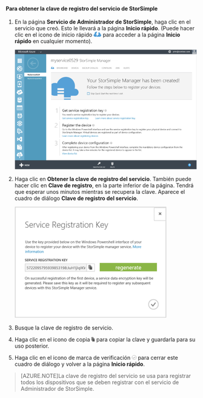 
#### Para obtener la clave de registro del servicio de StorSimple

1. En la página **Servicio de Administrador de StorSimple**, haga clic en el servicio que creó. Esto le llevará a la página **Inicio rápido**. (Puede hacer clic en el icono de inicio rápido ![Icono de inicio rápido de StorSimple](./media/storsimple-get-service-registration-key/HCS_QuickStartIcon-include.png) para acceder a la página **Inicio rápido** en cualquier momento).

     ![Página de inicio rápido de StorSimple](./media/storsimple-get-service-registration-key/HCS_ServiceQuickStart-include.png)

2. Haga clic en **Obtener la clave de registro del servicio**. También puede hacer clic en **Clave de registro**, en la parte inferior de la página. Tendrá que esperar unos minutos mientras se recupera la clave. Aparece el cuadro de diálogo **Clave de registro del servicio**.

     ![Cuadro de diálogo Clave de registro del servicio](./media/storsimple-get-service-registration-key/HCS_GetServiceRegistrationKey-include.png)

3. Busque la clave de registro de servicio.

4. Haga clic en el icono de copia ![Icono de copia de StorSimple](./media/storsimple-get-service-registration-key/HCS_CopyIcon-include.png) para copiar la clave y guardarla para su uso posterior.

5. Haga clic en el icono de marca de verificación ![Icono de marca de verificación de StorSimple](./media/storsimple-get-service-registration-key/HCS_CheckIcon-include.png) para cerrar este cuadro de diálogo y volver a la página **Inicio rápido**.

> [AZURE.NOTE]La clave de registro del servicio se usa para registrar todos los dispositivos que se deben registrar con el servicio de Administrador de StorSimple.

 

<!---HONumber=August15_HO8-->